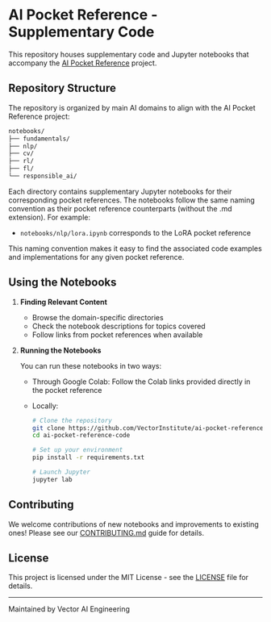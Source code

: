 # AI Pocket Reference - Supplementary Code

This repository houses supplementary code and Jupyter notebooks that accompany the
[AI Pocket Reference](https://github.com/VectorInstitute/ai-pocket-reference) project.

## Repository Structure

The repository is organized by main AI domains to align with the AI Pocket Reference
project:

```bash
notebooks/
├── fundamentals/
├── nlp/
├── cv/
├── rl/
├── fl/
└── responsible_ai/
```

Each directory contains supplementary Jupyter notebooks for their corresponding
pocket references. The notebooks follow the same naming convention as their pocket
reference counterparts (without the .md extension). For example:

- `notebooks/nlp/lora.ipynb` corresponds to the LoRA pocket reference

This naming convention makes it easy to find the associated code examples and
implementations for any given pocket reference.

## Using the Notebooks

1. **Finding Relevant Content**

   - Browse the domain-specific directories
   - Check the notebook descriptions for topics covered
   - Follow links from pocket references when available

2. **Running the Notebooks**

   You can run these notebooks in two ways:

   - Through Google Colab: Follow the Colab links provided directly in the pocket
     reference
   - Locally:

     ```bash
     # Clone the repository
     git clone https://github.com/VectorInstitute/ai-pocket-reference-code.git
     cd ai-pocket-reference-code

     # Set up your environment
     pip install -r requirements.txt

     # Launch Jupyter
     jupyter lab
     ```

## Contributing

We welcome contributions of new notebooks and improvements to existing ones!
Please see our [CONTRIBUTING.md](CONTRIBUTING.md) guide for details.

## License

This project is licensed under the MIT License - see the [LICENSE](LICENSE) file
for details.

---

Maintained by Vector AI Engineering
